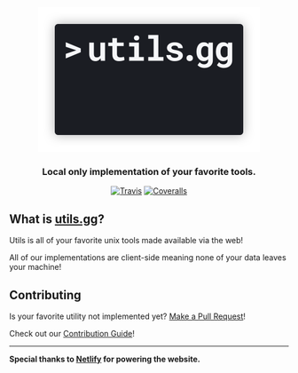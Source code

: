 <div align="center">
  <a href="https://utils.gg">
    <img height="260px" src="./images/banner.png">
  </a>
</div>

<h3 align="center">
	Local only implementation of your favorite tools.
</h3>

<div align="center">
  
  [![Travis][travis-ci-image]][travis-ci-url]
  [![Coveralls][coveralls-image]][coveralls-url]
  
</div>

## What is [utils.gg](https://utils.gg)?

Utils is all of your favorite unix tools made available via the web!

All of our implementations are client-side meaning none of your data leaves your machine!

## Contributing

Is your favorite utility not implemented yet? [Make a Pull Request](http://makeapullrequest.com)!

Check out our [Contribution Guide](CONTRIBUTING.md)!

---

**Special thanks to [Netlify](https://www.netlify.com/) for powering the website.**

[travis-ci-image]: https://img.shields.io/travis/com/salte-io/utils/master.svg?style=flat
[travis-ci-url]: https://travis-ci.com/salte-io/utils

[coveralls-image]: https://img.shields.io/coveralls/salte-io/utils/master.svg
[coveralls-url]: https://coveralls.io/github/salte-io/utils?branch=master

